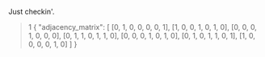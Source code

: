 Just checkin'.

> 1
{
    "adjacency_matrix": [
        [0, 1, 0, 0, 0, 0, 1],
        [1, 0, 0, 1, 0, 1, 0],
        [0, 0, 0, 1, 0, 0, 0],
        [0, 1, 1, 0, 1, 1, 0],
        [0, 0, 0, 1, 0, 1, 0],
        [0, 1, 0, 1, 1, 0, 1],
        [1, 0, 0, 0, 0, 1, 0]
    ]
}